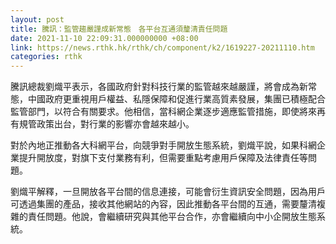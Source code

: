 ```yaml
---
layout: post
title: 騰訊：監管趨嚴謹成新常態　各平台互通須釐清責任問題
date: 2021-11-10 22:09:31.000000000 +08:00
link: https://news.rthk.hk/rthk/ch/component/k2/1619227-20211110.htm
categories: rthk
---
```


騰訊總裁劉熾平表示，各國政府針對科技行業的監管越來越嚴謹，將會成為新常態，中國政府更重視用戶權益、私隱保障和促進行業高質素發展，集團已積極配合監管部門，以符合有關要求。他相信，當科網企業逐步適應監管措施，即使將來再有規管政策出台，對行業的影響亦會越來越小。

對於內地正推動各大科網平台，向競爭對手開放生態系統，劉熾平說，如果科網企業提升開放度，對旗下支付業務有利，但需要重點考慮用戶保障及法律責任等問題。

劉熾平解釋，一旦開放各平台間的信息連接，可能會衍生資訊安全問題，因為用戶可透過集團的產品，接收其他網站的內容，因此推動各平台間的互通，需要釐清複雜的責任問題。他說，會繼續研究與其他平台合作，亦會繼續向中小企開放生態系統。
